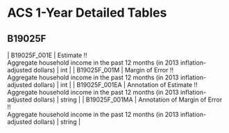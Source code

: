 # ACS 1-Year Detailed Tables

## B19025F

| B19025F_001E | Estimate !!<br>Aggregate household income in the past 12 months (in 2013 inflation-adjusted dollars) | int |
| B19025F_001M | Margin of Error !!<br>Aggregate household income in the past 12 months (in 2013 inflation-adjusted dollars) | int |
| B19025F_001EA | Annotation of Estimate !!<br>Aggregate household income in the past 12 months (in 2013 inflation-adjusted dollars) | string |
| B19025F_001MA | Annotation of Margin of Error !!<br>Aggregate household income in the past 12 months (in 2013 inflation-adjusted dollars) | string |

